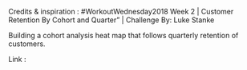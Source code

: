 Credits & inspiration :  #WorkoutWednesday2018 Week 2 | Customer Retention By Cohort and Quarter” | Challenge By: Luke Stanke


Building a cohort analysis heat map that follows quarterly retention of customers.

Link : 
